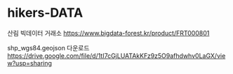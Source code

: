 # hikers-DATA

산림 빅데이터 거래소 https://www.bigdata-forest.kr/product/FRT000801

shp_wgs84.geojson 다운로드 https://drive.google.com/file/d/1tI7cGjLUATAkKFz9z5O9afhdwhv0LaGX/view?usp=sharing
